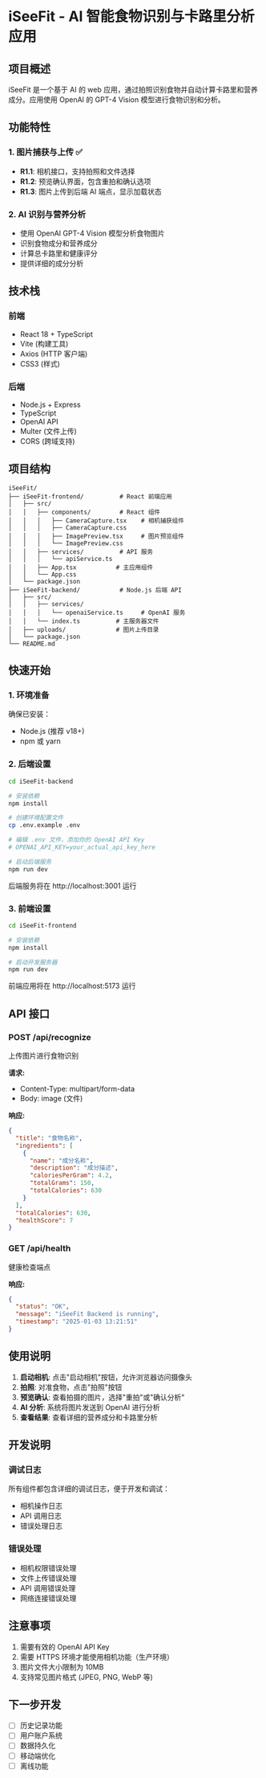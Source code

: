 # iSeeFit - AI 智能食物识别与卡路里分析应用

## 项目概述

iSeeFit 是一个基于 AI 的 web 应用，通过拍照识别食物并自动计算卡路里和营养成分。应用使用 OpenAI 的 GPT-4 Vision 模型进行食物识别和分析。

## 功能特性

### 1. 图片捕获与上传 ✅
- **R1.1**: 相机接口，支持拍照和文件选择
- **R1.2**: 预览确认界面，包含重拍和确认选项  
- **R1.3**: 图片上传到后端 AI 端点，显示加载状态

### 2. AI 识别与营养分析
- 使用 OpenAI GPT-4 Vision 模型分析食物图片
- 识别食物成分和营养成分
- 计算总卡路里和健康评分
- 提供详细的成分分析

## 技术栈

### 前端
- React 18 + TypeScript
- Vite (构建工具)
- Axios (HTTP 客户端)
- CSS3 (样式)

### 后端
- Node.js + Express
- TypeScript
- OpenAI API
- Multer (文件上传)
- CORS (跨域支持)

## 项目结构

```
iSeeFit/
├── iSeeFit-frontend/          # React 前端应用
│   ├── src/
│   │   ├── components/        # React 组件
│   │   │   ├── CameraCapture.tsx    # 相机捕获组件
│   │   │   ├── CameraCapture.css
│   │   │   ├── ImagePreview.tsx     # 图片预览组件
│   │   │   └── ImagePreview.css
│   │   ├── services/          # API 服务
│   │   │   └── apiService.ts
│   │   ├── App.tsx           # 主应用组件
│   │   └── App.css
│   └── package.json
├── iSeeFit-backend/           # Node.js 后端 API
│   ├── src/
│   │   ├── services/
│   │   │   └── openaiService.ts     # OpenAI 服务
│   │   └── index.ts          # 主服务器文件
│   ├── uploads/              # 图片上传目录
│   └── package.json
└── README.md
```

## 快速开始

### 1. 环境准备

确保已安装：
- Node.js (推荐 v18+)
- npm 或 yarn

### 2. 后端设置

```bash
cd iSeeFit-backend

# 安装依赖
npm install

# 创建环境配置文件
cp .env.example .env

# 编辑 .env 文件，添加你的 OpenAI API Key
# OPENAI_API_KEY=your_actual_api_key_here

# 启动后端服务
npm run dev
```

后端服务将在 http://localhost:3001 运行

### 3. 前端设置

```bash
cd iSeeFit-frontend

# 安装依赖
npm install

# 启动开发服务器
npm run dev
```

前端应用将在 http://localhost:5173 运行

## API 接口

### POST /api/recognize
上传图片进行食物识别

**请求:**
- Content-Type: multipart/form-data
- Body: image (文件)

**响应:**
```json
{
  "title": "食物名称",
  "ingredients": [
    {
      "name": "成分名称",
      "description": "成分描述",
      "caloriesPerGram": 4.2,
      "totalGrams": 150,
      "totalCalories": 630
    }
  ],
  "totalCalories": 630,
  "healthScore": 7
}
```

### GET /api/health
健康检查端点

**响应:**
```json
{
  "status": "OK",
  "message": "iSeeFit Backend is running",
  "timestamp": "2025-01-03 13:21:51"
}
```

## 使用说明

1. **启动相机**: 点击"启动相机"按钮，允许浏览器访问摄像头
2. **拍照**: 对准食物，点击"拍照"按钮
3. **预览确认**: 查看拍摄的图片，选择"重拍"或"确认分析"
4. **AI 分析**: 系统将图片发送到 OpenAI 进行分析
5. **查看结果**: 查看详细的营养成分和卡路里分析

## 开发说明

### 调试日志
所有组件都包含详细的调试日志，便于开发和调试：
- 相机操作日志
- API 调用日志
- 错误处理日志

### 错误处理
- 相机权限错误处理
- 文件上传错误处理
- API 调用错误处理
- 网络连接错误处理

## 注意事项

1. 需要有效的 OpenAI API Key
2. 需要 HTTPS 环境才能使用相机功能（生产环境）
3. 图片文件大小限制为 10MB
4. 支持常见图片格式 (JPEG, PNG, WebP 等)

## 下一步开发

- [ ] 历史记录功能
- [ ] 用户账户系统
- [ ] 数据持久化
- [ ] 移动端优化
- [ ] 离线功能
